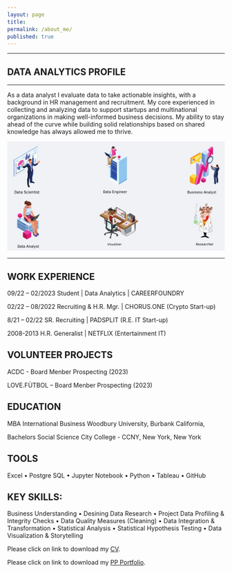 ```yaml
---
layout: page
title:  
permalink: /about_me/
published: true
---
```


---

## DATA ANALYTICS PROFILE
---

As a data analyst I evaluate data to take actionable insights, with a background in HR management and recruitment. My core experienced in collecting and analyzing data to support startups and multinational organizations in making well-informed business decisions. My ability to stay ahead of the curve while building solid relationships based on shared knowledge has always allowed me to thrive.

![image](/images/Data_Science_Possible_Roles_fin.jpg)

---

## WORK EXPERIENCE


09/22 – 02/2023
Student | Data Analytics | CAREERFOUNDRY

02/22 – 08/2022
Recruiting & H.R. Mgr. | CHORUS.ONE (Crypto Start-up)
 
8/21 – 02/22
SR. Recruiting | PADSPLIT (R.E. IT Start-up)
 
2008-2013
H.R. Generalist | NETFLIX (Entertainment IT)

VOLUNTEER PROJECTS
---
ACDC - Board Menber Prospecting (2023)

LOVE.FÙTBOL – Board Menber Prospecting (2023)

EDUCATION
---
 
MBA International Business
Woodbury University, Burbank California,  

Bachelors Social Science
City College - CCNY, New York, New York

TOOLS
---
Excel •	Postgre SQL •	Jupyter Notebook •	Python •	Tableau •	GitHub

KEY SKILLS: 
---
Business Understanding •	Desining Data Research •	Project Data Profiling & Integrity Checks •	 Data Quality Measures (Cleaning) •	Data Integration & Transformation • Statistical Analysis •	Statistical Hypothesis Testing •	Data Visualization & Storytelling

Please click on link to download my [CV](https://github.com/senoel123/senoel123.github.io/raw/master/SEN_CV_7.pdf).

Please click on link to download my [PP Portfolio](https://github.com/senoel123/senoel123.github.io/blob/master/Task_6.7_SEN.pdf).





